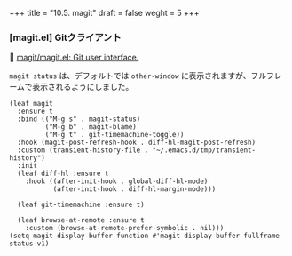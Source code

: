 +++
title = "10.5. magit"
draft = false
weght = 5
+++
### [magit.el] Gitクライアント
🔗 [magit/magit.el: Git user interface.](https://github.com/magit/magit/tree/master/lisp) 

`magit status` は、デフォルトでは `other-window` に表示されますが、フルフレームで表示されるようにしました。

```elisp
(leaf magit
  :ensure t
  :bind (("M-g s" . magit-status)
		 ("M-g b" . magit-blame)
		 ("M-g t" . git-timemachine-toggle))
  :hook (magit-post-refresh-hook . diff-hl-magit-post-refresh)
  :custom (transient-history-file . "~/.emacs.d/tmp/transient-history")
  :init
  (leaf diff-hl	:ensure t
	:hook ((after-init-hook . global-diff-hl-mode)
		   (after-init-hook . diff-hl-margin-mode)))

  (leaf git-timemachine	:ensure t)

  (leaf browse-at-remote :ensure t
	:custom (browse-at-remote-prefer-symbolic . nil)))
(setq magit-display-buffer-function #'magit-display-buffer-fullframe-status-v1)
```

